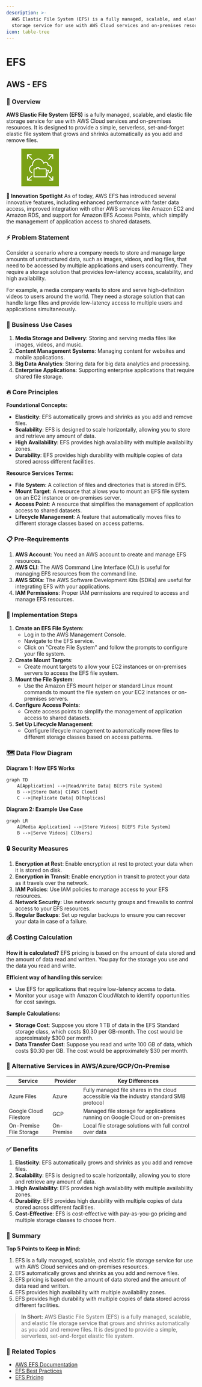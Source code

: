 ```yaml
---
description: >-
  AWS Elastic File System (EFS) is a fully managed, scalable, and elastic file
  storage service for use with AWS Cloud services and on-premises resources.
icon: table-tree
---
```


# EFS

## AWS - EFS

### 🌟 Overview

**AWS Elastic File System (EFS)** is a fully managed, scalable, and elastic file storage service for use with AWS Cloud services and on-premises resources. It is designed to provide a simple, serverless, set-and-forget elastic file system that grows and shrinks automatically as you add and remove files.

<figure><img src="../../../.gitbook/assets/Arch_Amazon-EFS_64@5x.png" alt="" width="100"><figcaption></figcaption></figure>

**🤖 Innovation Spotlight** As of today, AWS EFS has introduced several innovative features, including enhanced performance with faster data access, improved integration with other AWS services like Amazon EC2 and Amazon RDS, and support for Amazon EFS Access Points, which simplify the management of application access to shared datasets.

### ⚡ Problem Statement

Consider a scenario where a company needs to store and manage large amounts of unstructured data, such as images, videos, and log files, that need to be accessed by multiple applications and users concurrently. They require a storage solution that provides low-latency access, scalability, and high availability.

For example, a media company wants to store and serve high-definition videos to users around the world. They need a storage solution that can handle large files and provide low-latency access to multiple users and applications simultaneously.

### 🤝 Business Use Cases

1. **Media Storage and Delivery**: Storing and serving media files like images, videos, and music.
2. **Content Management Systems**: Managing content for websites and mobile applications.
3. **Big Data Analytics**: Storing data for big data analytics and processing.
4. **Enterprise Applications**: Supporting enterprise applications that require shared file storage.

### 🔥 Core Principles

**Foundational Concepts:**

* **Elasticity**: EFS automatically grows and shrinks as you add and remove files.
* **Scalability**: EFS is designed to scale horizontally, allowing you to store and retrieve any amount of data.
* **High Availability**: EFS provides high availability with multiple availability zones.
* **Durability**: EFS provides high durability with multiple copies of data stored across different facilities.

**Resource Services Terms:**

* **File System**: A collection of files and directories that is stored in EFS.
* **Mount Target**: A resource that allows you to mount an EFS file system on an EC2 instance or on-premises server.
* **Access Point**: A resource that simplifies the management of application access to shared datasets.
* **Lifecycle Management**: A feature that automatically moves files to different storage classes based on access patterns.

### 📋 Pre-Requirements

1. **AWS Account**: You need an AWS account to create and manage EFS resources.
2. **AWS CLI**: The AWS Command Line Interface (CLI) is useful for managing EFS resources from the command line.
3. **AWS SDKs**: The AWS Software Development Kits (SDKs) are useful for integrating EFS with your applications.
4. **IAM Permissions**: Proper IAM permissions are required to access and manage EFS resources.

### 👣 Implementation Steps

1. **Create an EFS File System**:
   * Log in to the AWS Management Console.
   * Navigate to the EFS service.
   * Click on "Create File System" and follow the prompts to configure your file system.
2. **Create Mount Targets**:
   * Create mount targets to allow your EC2 instances or on-premises servers to access the EFS file system.
3. **Mount the File System**:
   * Use the Amazon EFS mount helper or standard Linux mount commands to mount the file system on your EC2 instances or on-premises servers.
4. **Configure Access Points**:
   * Create access points to simplify the management of application access to shared datasets.
5. **Set Up Lifecycle Management**:
   * Configure lifecycle management to automatically move files to different storage classes based on access patterns.

### 🗺️ Data Flow Diagram

**Diagram 1: How EFS Works**

```mermaid
graph TD
    A[Application] -->|Read/Write Data| B[EFS File System]
    B -->|Store Data| C[AWS Cloud]
    C -->|Replicate Data| D[Replicas]
```

**Diagram 2: Example Use Case**

```mermaid
graph LR
    A[Media Application] -->|Store Videos| B[EFS File System]
    B -->|Serve Videos| C[Users]
```

### 🔒 Security Measures

1. **Encryption at Rest**: Enable encryption at rest to protect your data when it is stored on disk.
2. **Encryption in Transit**: Enable encryption in transit to protect your data as it travels over the network.
3. **IAM Policies**: Use IAM policies to manage access to your EFS resources.
4. **Network Security**: Use network security groups and firewalls to control access to your EFS resources.
5. **Regular Backups**: Set up regular backups to ensure you can recover your data in case of a failure.

### 💰 Costing Calculation

**How it is calculated?** EFS pricing is based on the amount of data stored and the amount of data read and written. You pay for the storage you use and the data you read and write.

**Efficient way of handling this service:**

* Use EFS for applications that require low-latency access to data.
* Monitor your usage with Amazon CloudWatch to identify opportunities for cost savings.

**Sample Calculations:**

* **Storage Cost**: Suppose you store 1 TB of data in the EFS Standard storage class, which costs $0.30 per GB-month. The cost would be approximately $300 per month.
* **Data Transfer Cost**: Suppose you read and write 100 GB of data, which costs $0.30 per GB. The cost would be approximately $30 per month.

### 🧩 Alternative Services in AWS/Azure/GCP/On-Premise

| Service                 | Provider   | Key Differences                                                                          |
| ----------------------- | ---------- | ---------------------------------------------------------------------------------------- |
| Azure Files             | Azure      | Fully managed file shares in the cloud accessible via the industry standard SMB protocol |
| Google Cloud Filestore  | GCP        | Managed file storage for applications running on Google Cloud or on-premises             |
| On-Premise File Storage | On-Premise | Local file storage solutions with full control over data                                 |

### ✅ Benefits

1. **Elasticity**: EFS automatically grows and shrinks as you add and remove files.
2. **Scalability**: EFS is designed to scale horizontally, allowing you to store and retrieve any amount of data.
3. **High Availability**: EFS provides high availability with multiple availability zones.
4. **Durability**: EFS provides high durability with multiple copies of data stored across different facilities.
5. **Cost-Effective**: EFS is cost-effective with pay-as-you-go pricing and multiple storage classes to choose from.

### 📝 Summary

**Top 5 Points to Keep in Mind:**

1. EFS is a fully managed, scalable, and elastic file storage service for use with AWS Cloud services and on-premises resources.
2. EFS automatically grows and shrinks as you add and remove files.
3. EFS pricing is based on the amount of data stored and the amount of data read and written.
4. EFS provides high availability with multiple availability zones.
5. EFS provides high durability with multiple copies of data stored across different facilities.

> **In Short:** AWS Elastic File System (EFS) is a fully managed, scalable, and elastic file storage service that grows and shrinks automatically as you add and remove files. It is designed to provide a simple, serverless, set-and-forget elastic file system.

### 🔗 Related Topics

* [AWS EFS Documentation](https://docs.aws.amazon.com/efs/latest/ug/whatisefs.html)
* [EFS Best Practices](https://docs.aws.amazon.com/efs/latest/ug/best-practices.html)
* [EFS Pricing](https://aws.amazon.com/efs/pricing/)
